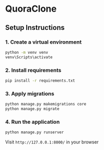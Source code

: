 # QuoraClone

## Setup Instructions

### 1. Create a virtual environment
```bash
python -m venv venv
venv\Scripts\activate
```

### 2. Install requirements
```bash
pip install -r requirements.txt
```

### 3. Apply migrations
```bash
python manage.py makemigrations core
python manage.py migrate
```

### 4. Run the application
```bash
python manage.py runserver
```

Visit `http://127.0.0.1:8000/` in your browser
